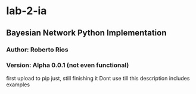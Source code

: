 # lab-2-ia

## Bayesian Network Python Implementation

### Author: Roberto Rios

### Version: Alpha 0.0.1 (not even functional)

first upload to pip just, still finishing it
Dont use till this description includes examples

